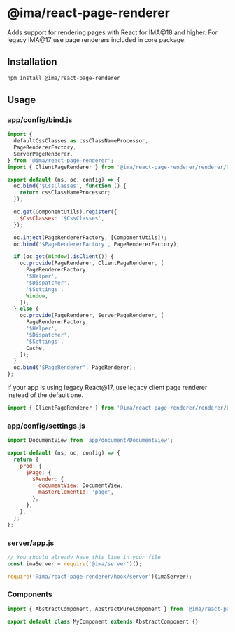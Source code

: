 # @ima/react-page-renderer

Adds support for rendering pages with React for IMA@18 and higher. For legacy IMA@17 use page renderers included in core package.

## Installation

```bash npm2yarn
npm install @ima/react-page-renderer
```

## Usage

### app/config/bind.js
```javascript
import {
  defaultCssClasses as cssClassNameProcessor,
  PageRendererFactory,
  ServerPageRenderer,
} from '@ima/react-page-renderer';
import { ClientPageRenderer } from '@ima/react-page-renderer/renderer/ClientPageRenderer';

export default (ns, oc, config) => {
  oc.bind('$CssClasses', function () {
    return cssClassNameProcessor;
  });

  oc.get(ComponentUtils).register({
    $CssClasses: '$CssClasses',
  });

  oc.inject(PageRendererFactory, [ComponentUtils]);
  oc.bind('$PageRendererFactory', PageRendererFactory);

  if (oc.get(Window).isClient()) {
    oc.provide(PageRenderer, ClientPageRenderer, [
      PageRendererFactory,
      '$Helper',
      '$Dispatcher',
      '$Settings',
      Window,
    ]);
  } else {
    oc.provide(PageRenderer, ServerPageRenderer, [
      PageRendererFactory,
      '$Helper',
      '$Dispatcher',
      '$Settings',
      Cache,
    ]);
  }
  oc.bind('$PageRenderer', PageRenderer);
};
```

If your app is using legacy React@17, use legacy client page renderer instead of the default one.
```javascript
import { ClientPageRenderer } from '@ima/react-page-renderer/renderer/LegacyClientPageRenderer';
```

### app/config/settings.js
```javascript
import DocumentView from 'app/document/DocumentView';

export default (ns, oc, config) => {
  return {
    prod: {
      $Page: {
        $Render: {
          documentView: DocumentView,
          masterElementId: 'page',
        },
      },
    },
  };
};
```

### server/app.js
```javascript
// You should already have this line in your file
const imaServer = require('@ima/server')();

require('@ima/react-page-renderer/hook/server')(imaServer);
```

### Components
```javascript
import { AbstractComponent, AbstractPureComponent } from '@ima/react-page-renderer';

export default class MyComponent extends AbstractComponent {}
```
